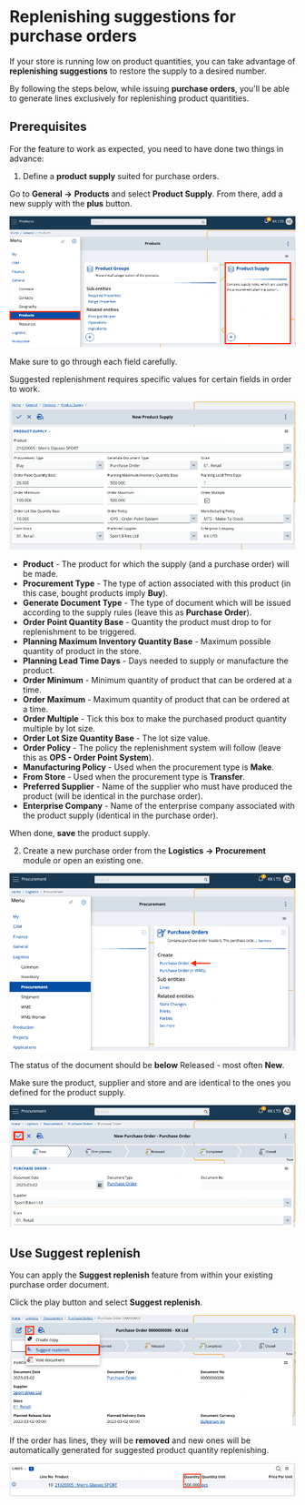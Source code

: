 # Replenishing suggestions for purchase orders

If your store is running low on product quantities, you can take advantage of **replenishing suggestions** to restore the supply to a desired number.

By following the steps below, while issuing **purchase orders**, you'll be able to generate lines exclusively for replenishing product quantities.

## Prerequisites

For the feature to work as expected, you need to have done two things in advance:

1.	Define a **product supply** suited for purchase orders.

Go to **General** **->** **Products** and select **Product Supply**. From there, add a new supply with the **plus** button.

![Picture](pictures/product_supply.png)
 
Make sure to go through each field carefully. 

Suggested replenishment requires specific values for certain fields in order to work.

![Picture](pictures/purchase_ord.png)

- **Product** - The product for which the supply (and a purchase order) will be made.
- **Procurement Type** - The type of action associated with this product (in this case, bought products imply **Buy**).
- **Generate Document Type** - The type of document which will be issued according to the supply rules (leave this as **Purchase Order**).
- **Order Point Quantity Base** - Quantity the product must drop to for replenishment to be triggered.
- **Planning Maximum Inventory Quantity Base** - Maximum possible quantity of product in the store.
- **Planning Lead Time Days** - Days needed to supply or manufacture the product.
- **Order Minimum** - Minimum quantity of product that can be ordered at a time.
- **Order Maximum** - Maximum quantity of product that can be ordered at a time.
- **Order Multiple** - Tick this box to make the purchased product quantity multiple by lot size.
- **Order Lot Size Quantity Base** - The lot size value.
- **Order Policy** - The policy the replenishment system will follow (leave this as **OPS - Order Point System**). 
- **Manufacturing Policy** - Used when the procurement type is **Make**.
- **From Store** - Used when the procurement type is **Transfer**. 
- **Preferred Supplier** - Name of the supplier who must have produced the product (will be identical in the purchase order).
- **Enterprise Company** - Name of the enterprise company associated with the product supply (identical in the purchase order).

When done, **save** the product supply.
 
2.	Create a new purchase order from the **Logistics** **->** **Procurement** module or open an existing one. 

![Picture](pictures/logistics_procurement.png)

The status of the document should be **below** Released - most often **New**.

Make sure the product, supplier and store and are identical to the ones you defined for the product supply. 

![Picture](pictures/save_purchase.png)
 
## Use Suggest replenish

You can apply the **Suggest replenish** feature from within your existing purchase order document. 

Click the play button and select **Suggest replenish**.

![Picture](pictures/sug_rep.png)

If the order has lines, they will be **removed** and new ones will be automatically generated for suggested product quantity replenishing.

![Picture](pictures/lines.png)

